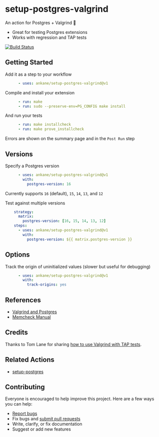 # setup-postgres-valgrind

An action for Postgres + Valgrind :tada:

- Great for testing Postgres extensions
- Works with regression and TAP tests

[![Build Status](https://github.com/ankane/setup-postgres-valgrind/actions/workflows/build.yml/badge.svg)](https://github.com/ankane/setup-postgres-valgrind/actions)

## Getting Started

Add it as a step to your workflow

```yml
      - uses: ankane/setup-postgres-valgrind@v1
```

Compile and install your extension

```yml
      - run: make
      - run: sudo --preserve-env=PG_CONFIG make install
```

And run your tests

```yml
      - run: make installcheck
      - run: make prove_installcheck
```

Errors are shown on the summary page and in the `Post Run` step

## Versions

Specify a Postgres version

```yml
      - uses: ankane/setup-postgres-valgrind@v1
        with:
          postgres-version: 16
```

Currently supports `16` (default), `15`, `14`, `13`, and `12`

Test against multiple versions

```yml
    strategy:
      matrix:
        postgres-version: [16, 15, 14, 13, 12]
    steps:
      - uses: ankane/setup-postgres-valgrind@v1
        with:
          postgres-version: ${{ matrix.postgres-version }}
```

## Options

Track the origin of uninitialized values (slower but useful for debugging)

```yml
      - uses: ankane/setup-postgres-valgrind@v1
        with:
          track-origins: yes
```

## References

- [Valgrind and Postgres](https://wiki.postgresql.org/wiki/Valgrind)
- [Memcheck Manual](https://valgrind.org/docs/manual/mc-manual.html)

## Credits

Thanks to Tom Lane for sharing [how to use Valgrind with TAP tests](https://www.postgresql.org/message-id/159904.1608307376%40sss.pgh.pa.us).

## Related Actions

- [setup-postgres](https://github.com/ankane/setup-postgres)

## Contributing

Everyone is encouraged to help improve this project. Here are a few ways you can help:

- [Report bugs](https://github.com/ankane/setup-postgres-valgrind/issues)
- Fix bugs and [submit pull requests](https://github.com/ankane/setup-postgres-valgrind/pulls)
- Write, clarify, or fix documentation
- Suggest or add new features
